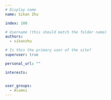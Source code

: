 ```yaml
---
# Display name
name: Sikan Zhu

index: 100

# Username (this should match the folder name)
authors:
  - sikanzhu

# Is this the primary user of the site?
superuser: true

personal_url: ""

interests:


user_groups:
  - Alumni
---
```

